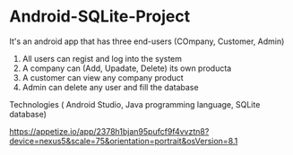 # Android-SQLite-Project

It's an android app that has three end-users (COmpany, Customer, Admin)
1) All users can regist and log into the system
2) A company can (Add, Upadate, Delete) its own producta
3) A customer can view any company product
4) Admin can delete any user and fill the database

Technologies ( Android Studio, Java programming language, SQLite database)

https://appetize.io/app/2378h1bjan95pufcf9f4vvztn8?device=nexus5&scale=75&orientation=portrait&osVersion=8.1

